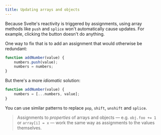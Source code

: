 ```yaml
---
title: Updating arrays and objects
---
```


Because Svelte's reactivity is triggered by assignments, using array methods like `push` and `splice` won't automatically cause updates. For example, clicking the button doesn't do anything.

One way to fix that is to add an assignment that would otherwise be redundant:

```js
function addNumber(value) {
	numbers.push(value);
	numbers = numbers;
}
```

But there's a more *idiomatic* solution:

```js
function addNumber(value) {
	numbers = [...numbers, value];
}
```

You can use similar patterns to replace `pop`, `shift`, `unshift` and `splice`.

> Assignments to *properties* of arrays and objects — e.g. `obj.foo += 1` or `array[i] = x` — work the same way as assignments to the values themselves.
